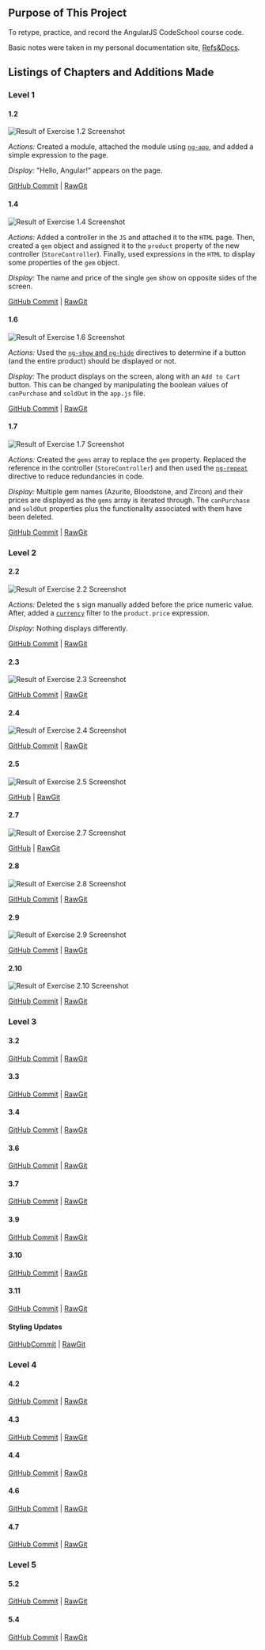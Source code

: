 ## Purpose of This Project

To retype, practice, and record the AngularJS CodeSchool course code.

Basic notes were taken in my personal documentation site, [Refs&Docs](http://emilyserven.net/ref-docs/angular-overview.html).

## Listings of Chapters and Additions Made

### Level 1

#### 1.2

![Result of Exercise 1.2 Screenshot](screenshots/1.2.png)

*Actions:* Created a module, attached the module using [`ng-app`](http://emilyserven.net/ref-docs/angular-doc-directives.html#ng-app), and added a simple expression to the page.

*Display:* "Hello, Angular!" appears on the page.

[GitHub Commit](https://github.com/emilyeserven/testwebsites/tree/f5cd4f4610e80bce3091b3270e4bf5d2296250e3/js/angular/codeschool) | [RawGit](https://rawgit.com/emilyeserven/testwebsites/f5cd4f4610e80bce3091b3270e4bf5d2296250e3/js/angular/codeschool/index.html)

#### 1.4

![Result of Exercise 1.4 Screenshot](screenshots/1.4.png)

*Actions:* Added a controller in the `JS` and attached it to the `HTML` page. Then, created a `gem` object and assigned it to the `product` property of the new controller (`StoreController`). Finally, used expressions in the `HTML` to display some properties of the `gem` object.

*Display:* The name and price of the single `gem` show on opposite sides of the screen.

[GitHub Commit](https://github.com/emilyeserven/testwebsites/tree/64409a6e1857c98b5d226febf99f09a3d1421cc8/js/angular/codeschool) | [RawGit](https://rawgit.com/emilyeserven/testwebsites/64409a6e1857c98b5d226febf99f09a3d1421cc8/js/angular/codeschool/index.html)

#### 1.6

![Result of Exercise 1.6 Screenshot](screenshots/1.6.png)

*Actions:* Used the [`ng-show` and `ng-hide`](http://emilyserven.net/ref-docs/angular-doc-directives.html#ng-show-and-ng-hide) directives to determine if a button (and the entire product) should be displayed or not.

*Display:* The product displays on the screen, along with an `Add to Cart` button. This can be changed by manipulating the boolean values of `canPurchase` and `soldOut` in the `app.js` file.

[GitHub Commit](https://github.com/emilyeserven/testwebsites/tree/4f8bbd7f4731668ee091a04b748baef2b0b043b6/js/angular/codeschool) | [RawGit](https://rawgit.com/emilyeserven/testwebsites/4f8bbd7f4731668ee091a04b748baef2b0b043b6/js/angular/codeschool/index.html)

#### 1.7

![Result of Exercise 1.7 Screenshot](screenshots/1.7.png)

*Actions:* Created the `gems` array to replace the `gem` property. Replaced the reference in the controller (`StoreController`) and then used the [`ng-repeat`](http://emilyserven.net/ref-docs/angular-doc-directives.html#ng-repeat) directive to reduce redundancies in code.

*Display:* Multiple gem names (Azurite, Bloodstone, and Zircon) and their prices are displayed as the `gems` array is iterated through. The `canPurchase` and `soldOut` properties plus the functionality associated with them have been deleted.

[GitHub Commit](https://github.com/emilyeserven/testwebsites/tree/d3429c0abef0316a185e5d8b39ae60e6cdb8e81b/js/angular/codeschool) | [RawGit](https://rawgit.com/emilyeserven/testwebsites/d3429c0abef0316a185e5d8b39ae60e6cdb8e81b/js/angular/codeschool/index.html)

### Level 2

#### 2.2

![Result of Exercise 2.2 Screenshot](screenshots/2.2.png)

*Actions:* Deleted the `$` sign manually added before the price numeric value. After, added a [`currency`](http://emilyserven.net/ref-docs/angular-doc-filters.html#currency) filter to the `product.price` expression.

*Display:* Nothing displays differently.

[GitHub Commit](https://github.com/emilyeserven/testwebsites/tree/3366ab0f053aad2806758c55f3de817d6f3dc92a/js/angular/codeschool) | [RawGit](https://rawgit.com/emilyeserven/testwebsites/3366ab0f053aad2806758c55f3de817d6f3dc92a/js/angular/codeschool/index.html)

#### 2.3

![Result of Exercise 2.3 Screenshot](screenshots/2.3.png)

[GitHub Commit](https://github.com/emilyeserven/testwebsites/tree/f96371e1aa5f6d30a1faf7a5327e4563c4456a17/js/angular/codeschool) | [RawGit](https://rawgit.com/emilyeserven/testwebsites/f96371e1aa5f6d30a1faf7a5327e4563c4456a17/js/angular/codeschool/index.html)

#### 2.4

![Result of Exercise 2.4 Screenshot](screenshots/2.4.png)

[GitHub Commit](https://github.com/emilyeserven/testwebsites/tree/58d7584e5e4c7b7f06d20c36a6f0ec5f59eb4ecd/js/angular/codeschool) | [RawGit](https://rawgit.com/emilyeserven/testwebsites/58d7584e5e4c7b7f06d20c36a6f0ec5f59eb4ecd/js/angular/codeschool/index.html)

#### 2.5

![Result of Exercise 2.5 Screenshot](screenshots/2.5.png)

[GitHub](https://github.com/emilyeserven/testwebsites/tree/ff994238ba6313ae173bbcc7bdf996c399a05ffe/js/angular/codeschool) | [RawGit](https://rawgit.com/emilyeserven/testwebsites/ff994238ba6313ae173bbcc7bdf996c399a05ffe/js/angular/codeschool/index.html)

#### 2.7

![Result of Exercise 2.7 Screenshot](screenshots/2.7.png)

[GitHub](https://github.com/emilyeserven/testwebsites/tree/639befebbc415d19c3f12db8d641275f8ec0f1cd/js/angular/codeschool) | [RawGit](https://rawgit.com/emilyeserven/testwebsites/639befebbc415d19c3f12db8d641275f8ec0f1cd/js/angular/codeschool/index.html)

#### 2.8

![Result of Exercise 2.8 Screenshot](screenshots/2.8.png)

[GitHub Commit](https://github.com/emilyeserven/testwebsites/tree/a58a3a9be88375460c3e8216c9f04e9d6cc6d8f6/js/angular/codeschool) | [RawGit](https://rawgit.com/emilyeserven/testwebsites/a58a3a9be88375460c3e8216c9f04e9d6cc6d8f6/js/angular/codeschool/index.html)

#### 2.9

![Result of Exercise 2.9 Screenshot](screenshots/2.9.png)

[GitHub Commit](https://github.com/emilyeserven/testwebsites/tree/761c7bd4ad93948477449778e7ee45e6167eaaeb/js/angular/codeschool) | [RawGit](https://rawgit.com/emilyeserven/testwebsites/761c7bd4ad93948477449778e7ee45e6167eaaeb/js/angular/codeschool/index.html)

#### 2.10

![Result of Exercise 2.10 Screenshot](screenshots/2.10.png)

[GitHub Commit](https://github.com/emilyeserven/testwebsites/tree/b62a4a46b75d2e3d69f0c408fb780375e0bc31a3/js/angular/codeschool) | [RawGit](https://rawgit.com/emilyeserven/testwebsites/b62a4a46b75d2e3d69f0c408fb780375e0bc31a3/js/angular/codeschool/index.html)

### Level 3

#### 3.2

[GitHub Commit](https://github.com/emilyeserven/testwebsites/21cf1551f6df9ee6887b3136620a1c3181507faf/js/angular/codeschool/index.html) | [RawGit](https://rawgit.com/emilyeserven/testwebsites/21cf1551f6df9ee6887b3136620a1c3181507faf/js/angular/codeschool/index.html)

#### 3.3

[GitHub Commit](https://github.com/emilyeserven/testwebsites/tree/be8fab016768a96da48831b09b46b2563fad41a4/js/angular/codeschool) | [RawGit](https://rawgit.com/emilyeserven/testwebsites/be8fab016768a96da48831b09b46b2563fad41a4/js/angular/codeschool/index.html)

#### 3.4

[GitHub Commit](https://github.com/emilyeserven/testwebsites/tree/d90efbbca2fd75b5346b54b3361f121e86ccea19/js/angular/codeschool) | [RawGit](https://rawgit.com/emilyeserven/testwebsites/d90efbbca2fd75b5346b54b3361f121e86ccea19/js/angular/codeschool/index.html)

#### 3.6

[GitHub Commit](https://github.com/emilyeserven/testwebsites/tree/272973004fef86df79305cfe7afa29901398f310/js/angular/codeschool) | [RawGit](https://rawgit.com/emilyeserven/testwebsites/272973004fef86df79305cfe7afa29901398f310/js/angular/codeschool/index.html)

#### 3.7

[GitHub Commit](https://github.com/emilyeserven/testwebsites/tree/5dc8244d0c8ac671c54e2e83eb381abd06943dd9/js/angular/codeschool) | [RawGit](https://rawgit.com/emilyeserven/testwebsites/5dc8244d0c8ac671c54e2e83eb381abd06943dd9/js/angular/codeschool/index.html)

#### 3.9

[GitHub Commit](https://github.com/emilyeserven/testwebsites/tree/b1a7eab2130fd04018192eb385cb506702df2c5c/js/angular/codeschool) | [RawGit](https://rawgit.com/emilyeserven/testwebsites/b1a7eab2130fd04018192eb385cb506702df2c5c/js/angular/codeschool/index.html)

#### 3.10

[GitHub Commit](https://github.com/emilyeserven/testwebsites/tree/27c8aa3488b1c88598d7c3e0139a17d72718a571/js/angular/codeschool) | [RawGit](https://rawgit.com/emilyeserven/testwebsites/27c8aa3488b1c88598d7c3e0139a17d72718a571/js/angular/codeschool/index.html)

#### 3.11

[GitHub Commit](https://github.com/emilyeserven/testwebsites/tree/5c28cf6b9d5d1f9b3aa29ac61a439e4a28c973c5/js/angular/codeschool) | [RawGit](https://rawgit.com/emilyeserven/testwebsites/5c28cf6b9d5d1f9b3aa29ac61a439e4a28c973c5/js/angular/codeschool/index.html)

#### Styling Updates

[GitHubCommit](https://github.com/emilyeserven/testwebsites/tree/6af5190749ade1508b041c8bc8affe909fcae106/js/angular/codeschool) | [RawGit](https://rawgit.com/emilyeserven/testwebsites/6af5190749ade1508b041c8bc8affe909fcae106/js/angular/codeschool/index.html)

### Level 4

#### 4.2

[GitHub Commit](https://github.com/emilyeserven/testwebsites/tree/5cb760118fda78035552ed4b9cdbb41c496c67ab/js/angular/codeschool) | [RawGit](https://rawgit.com/emilyeserven/testwebsites/5cb760118fda78035552ed4b9cdbb41c496c67ab/js/angular/codeschool/index.html)

#### 4.3

[GitHub Commit](https://github.com/emilyeserven/testwebsites/tree/fdd800ff599098fba5c1fee3ff7bb5b9fddda7cc/js/angular/codeschool) | [RawGit](https://rawgit.com/emilyeserven/testwebsites/fdd800ff599098fba5c1fee3ff7bb5b9fddda7cc/js/angular/codeschool/index.html)

#### 4.4

[GitHub Commit](https://github.com/emilyeserven/testwebsites/tree/3e66c451fe9354b8435bd60f8db3c6cfd22bbe8f/js/angular/codeschool) | [RawGit](https://rawgit.com/emilyeserven/testwebsites/3e66c451fe9354b8435bd60f8db3c6cfd22bbe8f/js/angular/codeschool/index.html)

#### 4.6

[GitHub Commit](https://github.com/emilyeserven/testwebsites/tree/d58b318cf65a4a400450f2c25eeaecaec5bb77f4/js/angular/codeschool) | [RawGit](https://rawgit.com/emilyeserven/testwebsites/d58b318cf65a4a400450f2c25eeaecaec5bb77f4/js/angular/codeschool/index.html)

#### 4.7

[GitHub Commit](https://github.com/emilyeserven/testwebsites/tree/3affe9a3b097c26c96302d1e91c87062d43c9062/js/angular/codeschool) | [RawGit](https://rawgit.com/emilyeserven/testwebsites/3affe9a3b097c26c96302d1e91c87062d43c9062/js/angular/codeschool/index.html)

### Level 5

#### 5.2

[GitHub Commit](https://github.com/emilyeserven/testwebsites/tree/0afb6d01c66260a57eb6c0885f36c241d72279b7/js/angular/codeschool) |
[RawGit](https://rawgit.com/emilyeserven/testwebsites/0afb6d01c66260a57eb6c0885f36c241d72279b7/js/angular/codeschool/index.html)

#### 5.4

[GitHub Commit](https://github.com/emilyeserven/testwebsites/tree/4003f3d71b6bafe1711374e2799981d719bf1282/js/angular/codeschool) | [RawGit](https://rawgit.com/emilyeserven/testwebsites/4003f3d71b6bafe1711374e2799981d719bf1282/js/angular/codeschool/index.html)
